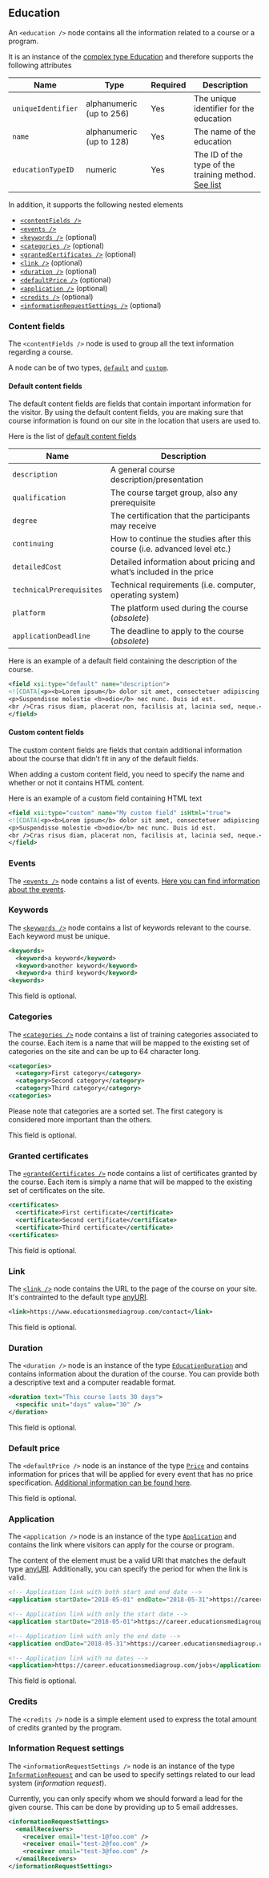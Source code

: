 ## Education
An `<education />` node contains all the information related to a course or a program.

It is an instance of the [complex type Education](../../schemas/2.0/education.xsd#L13) and therefore supports the following attributes

|Name|Type|Required|Description|
|-|-|-|-|
|`uniqueIdentifier`|alphanumeric (up to 256)|Yes|The unique identifier for the education|
|`name`|alphanumeric (up to 128)|Yes|The name of the education|
|`educationTypeID`|numeric|Yes|The ID of the type of the training method. [See list](../shared/education-types.md)|

In addition, it supports the following nested elements
* [`<contentFields />`](#content-fields)
* [`<events />`](#events)
* [`<keywords />`](#keywords) (optional)
* [`<categories />`](#categories) (optional)
* [`<grantedCertificates />`](#granted-certificates) (optional)
* [`<link />`](#link) (optional)
* [`<duration />`](#duration) (optional)
* [`<defaultPrice />`](#default-price) (optional)
* [`<application />`](#application) (optional)
* [`<credits />`](#credits) (optional)
* [`<informationRequestSettings />`](#information-request-settings) (optional)

### Content fields
The `<contentFields />` node is used to group all the text information regarding a course.

A node can be of two types, [`default`](../../schemas/2.0/text-property.xsd#L13-L19) and [`custom`](../../schemas/2.0/text-property.xsd#L21-L34).

#### Default content fields
The default content fields are fields that contain important information for the visitor.
By using the default content fields, you are making sure that course information is found on our site in the location that users are used to.

Here is the list of [default content fields](../../schemas/2.0/text-property.xsd#L36-L47)

|Name|Description|
|-|-|
|`description`|A general course description/presentation|
|`qualification`|The course target group, also any prerequisite|
|`degree`|The certification that the participants may receive|
|`continuing`|How to continue the studies after this course (i.e. advanced level etc.)|
|`detailedCost`|Detailed information about pricing and what’s included in the price|
|`technicalPrerequisites`|Technical requirements (i.e. computer, operating system)|
|`platform`|The platform used during the course (_obsolete_)|
|`applicationDeadline`|The deadline to apply to the course (_obsolete_)|

Here is an example of a default field containing the description of the course.
```xml
<field xsi:type="default" name="description">
<![CDATA[<p><b>Lorem ipsum</b> dolor sit amet, consectetuer adipiscing elit.</p>
<p>Suspendisse molestie <b>odio</b> nec nunc. Duis id est.
<br />Cras risus diam, placerat non, facilisis at, lacinia sed, neque.</p>]]>
</field>
```

#### Custom content fields
The custom content fields are fields that contain additional information about the course that didn't fit in any of the default fields.

When adding a custom content field, you need to specify the name and whether or not it contains HTML content.

Here is an example of a custom field containing HTML text

```xml
<field xsi:type="custom" name="My custom field" isHtml="true">
<![CDATA[<p><b>Lorem ipsum</b> dolor sit amet, consectetuer adipiscing elit.</p>
<p>Suspendisse molestie <b>odio</b> nec nunc. Duis id est.
<br />Cras risus diam, placerat non, facilisis at, lacinia sed, neque.</p>]]>
</field>
```

### Events
The [`<events />`](../../schemas/2.0/education.xsd#L23-L37) node contains a list of events. [Here you can find information about the events](event.md).

### Keywords
The [`<keywords />`](../../schemas/2.0/education.xsd#L39-L44) node contains a list of keywords relevant to the course. Each keyword must be unique.

```xml
<keywords>
  <keyword>a keyword</keyword>
  <keyword>another keyword</keyword>
  <keyword>a third keyword</keyword>
<keywords>
```

This field is optional.

### Categories
The [`<categories />`](../../schemas/2.0/education.xsd#L46-L51) node contains a list of training categories associated to the course. Each item is a name that will be mapped to the existing set of categories on the site and can be up to 64 character long.

```xml
<categories>
  <category>First category</category>
  <category>Second category</category>
  <category>Third category</category>
<categories>
```
Please note that categories are a sorted set. The first category is considered more important than the others.

This field is optional.

### Granted certificates
The [`<grantedCertificates />`](../../schemas/2.0/education.xsd#L53-L58) node contains a list of certificates granted by the course. Each item is simply a name that will be mapped to the existing set of certificates on the site.

```xml
<certificates>
  <certificate>First certificate</certificate>
  <certificate>Second certificate</certificate>
  <certificate>Third certificate</certificate>
<certificates>
```

This field is optional.

### Link
The [`<link />`](../../schemas/2.0/education.xsd#L60-L66) node contains the URL to the page of the course on your site. It's contrainted to the default type [anyURI](http://www.datypic.com/sc/xsd/t-xsd_anyURI.html).

```xml
<link>https://www.educationsmediagroup.com/contact</link>
```

This field is optional.

### Duration
The `<duration />` node is an instance of the type [`EducationDuration`](../../schemas/2.0/education.xsd#L97-L124) and contains information about the duration of the course. You can provide both a descriptive text and a computer readable format.

```xml
<duration text="This course lasts 30 days">
  <specific unit="days" value="30" />
</duration>
```

This field is optional.

### Default price

The `<defaultPrice />` node is an instance of the type [`Price`]() and contains information for prices that will be applied for every event that has no price specification. [Additional information can be found here](event.md#price).

This field is optional.

### Application
The `<application />` node is an instance of the type [`Application`](../../schemas/2.0/education.xsd#L158-L168) and contains the link where visitors can apply for the course or program. 

The content of the element must be a valid URI that matches the default type [anyURI](http://www.datypic.com/sc/xsd/t-xsd_anyURI.html). Additionally, you can specify the period for when the link is valid.

```xml
<!-- Application link with both start and end date -->
<application startDate="2018-05-01" endDate="2018-05-31">https://career.educationsmediagroup.com/jobs</application>

<!-- Application link with only the start date -->
<application startDate="2018-05-01">https://career.educationsmediagroup.com/jobs</application>

<!-- Application link with only the end date -->
<application endDate="2018-05-31">https://career.educationsmediagroup.com/jobs</application>

<!-- Application link with no dates -->
<application>https://career.educationsmediagroup.com/jobs</application>
```

This field is optional.

### Credits
The `<credits />` node is a simple element used to express the total amount of credits granted by the program.

### Information Request settings
The `<informationRequestSettings />` node is an instance of the type [`InformationRequest`](../../schemas/2.0/information-request.xsd#L8-L28) and can be used to specify settings related to our lead system (_information request_).

Currently, you can only specify whom we should forward a lead  for the given course. This can be done by providing up to 5 email addresses.

```xml
<informationRequestSettings>
  <emailReceivers>
    <receiver email="test-1@foo.com" />
    <receiver email="test-2@foo.com" />
    <receiver email="test-3@foo.com" />
  </emailReceivers>
</informationRequestSettings>
```

